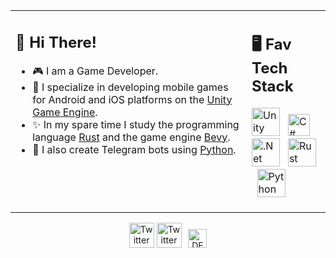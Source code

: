 <table><tr><td valign="top" width="75%">

## 👋 Hi There!

 - 🎮 I am a Game Developer.
 - 📱  I specialize in developing mobile games for Android and iOS platforms on the [Unity Game Engine](https://unity.com/).
 - ✨ In my spare time I study the programming language [Rust](https://www.rust-lang.org/) and the game engine [Bevy](https://bevyengine.org/).
 - 🤖 I also create Telegram bots using [Python](https://www.python.org/).
 
</td>
<td valign="top" width="25%">

## 🖥 Fav Tech Stack

<img src="https://cdn.worldvectorlogo.com/logos/unity-69.svg" title="Unity" alt="Unity Logo" width="45"/> &nbsp; <img src="https://cdn.worldvectorlogo.com/logos/c--4.svg" title="C#" alt="C# Logo" width="35"/> &nbsp; <img src="https://cdn.worldvectorlogo.com/logos/dot-net-core-7.svg" title=".Net" alt=".Net Logo" width="45"/> &nbsp; <img src="https://cdn.worldvectorlogo.com/logos/rust.svg" title="Rust" alt="Rust Logo" width="45"/> &nbsp; <img src="https://cdn.worldvectorlogo.com/logos/python-5.svg" title="Python" alt="Python Logo" width="45"/>

</td></tr></table> 

<div align=center>
<a href="https://www.linkedin.com/in/dkoleev/"><img src="https://cdn.worldvectorlogo.com/logos/linkedin-icon-2.svg" title="Twitter" alt="Twitter Account" width="40"/></a>
<a href="https://x.com/dkoleev"><img src="https://cdn.worldvectorlogo.com/logos/twitter-6.svg" title="Twitter" alt="Twitter Account" width="40"/></a> 
<!--a href="https://discord.com/invite/"><img src="https://cdn.worldvectorlogo.com/logos/discord-6.svg" title="Discord" alt="Discord Community" width="40"/></a> -->
<!--a href="https://www.linkedin.com/in/francesco-ciulla-roma/"><img src="https://cdn.worldvectorlogo.com/logos/linkedin-icon-2.svg" title="Linkedin" alt="Linkedin Account" width="30"/></a> -->
&ensp;<a href="https://dev.to/dmitry-koleev"><img src="https://dev-to-uploads.s3.amazonaws.com/uploads/logos/resized_logo_UQww2soKuUsjaOGNB38o.png" title="DEV" alt="DEVto Blog" width="30"/></a>
</div>

<!--
**dkoleev/dkoleev** is a ✨ _special_ ✨ repository because its `README.md` (this file) appears on your GitHub profile.

Here are some ideas to get you started:

- 🔭 I’m currently working on ...
- 🌱 I’m currently learning ...
- 👯 I’m looking to collaborate on ...
- 🤔 I’m looking for help with ...
- 💬 Ask me about ...
- 📫 How to reach me: ...
- 😄 Pronouns: ...
- ⚡ Fun fact: ...
-->
